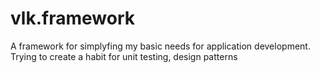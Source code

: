 # vlk.framework

A framework for simplyfing my basic needs for application development.
Trying to create a habit for unit testing, design patterns